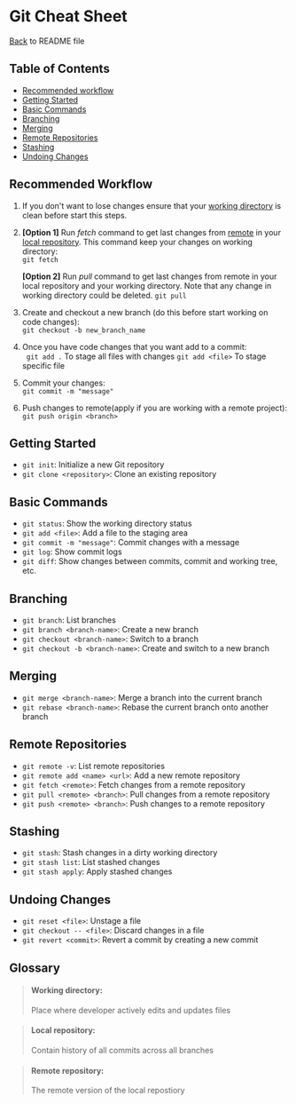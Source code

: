 # Git Cheat Sheet
[Back](README.md) to README file
## Table of Contents
- [Recommended workflow](#recommended-workflow)
- [Getting Started](#getting-started)
- [Basic Commands](#basic-commands)
- [Branching](#branching)
- [Merging](#merging)
- [Remote Repositories](#remote-repositories)
- [Stashing](#stashing)
- [Undoing Changes](#undoing-changes)

## Recommended Workflow

1. If you don't want to lose changes ensure that your [working directory](#working-directory) is clean before start this steps.

2. **[Option 1]** Run *fetch* command to get last changes from [remote](#remote-repository) in your [local repository](#local-repository). This command keep your changes on working directory:  
`git fetch`  

    **[Option 2]** Run *pull* command to get last changes from remote in your local repository and your working directory. Note that any change in working directory could be deleted.
    `git pull`

3. Create and checkout a new branch (do this before start working on code changes):  
` git checkout -b new_branch_name `

4. Once you have code changes that you want add to a commit:  
` git add .`  To stage all files with changes
` git add <file> `  To stage specific file

5. Commit your changes:  
`git commit -m "message"`

6. Push changes to remote(apply if you are working with a remote project):  
`git push origin <branch>`


## Getting Started
- `git init`: Initialize a new Git repository
- `git clone <repository>`: Clone an existing repository

## Basic Commands
- `git status`: Show the working directory status
- `git add <file>`: Add a file to the staging area
- `git commit -m "message"`: Commit changes with a message
- `git log`: Show commit logs
- `git diff`: Show changes between commits, commit and working tree, etc.

## Branching
- `git branch`: List branches
- `git branch <branch-name>`: Create a new branch
- `git checkout <branch-name>`: Switch to a branch
- `git checkout -b <branch-name>`: Create and switch to a new branch

## Merging
- `git merge <branch-name>`: Merge a branch into the current branch
- `git rebase <branch-name>`: Rebase the current branch onto another branch

## Remote Repositories
- `git remote -v`: List remote repositories
- `git remote add <name> <url>`: Add a new remote repository
- `git fetch <remote>`: Fetch changes from a remote repository
- `git pull <remote> <branch>`: Pull changes from a remote repository
- `git push <remote> <branch>`: Push changes to a remote repository

## Stashing
- `git stash`: Stash changes in a dirty working directory
- `git stash list`: List stashed changes
- `git stash apply`: Apply stashed changes

## Undoing Changes
- `git reset <file>`: Unstage a file
- `git checkout -- <file>`: Discard changes in a file
- `git revert <commit>`: Revert a commit by creating a new commit



## Glossary

>#### Working directory: 
>Place where developer actively edits and updates files

>#### Local repository:
>Contain history of all commits across all branches

>#### Remote repository:
>The remote version of the local repostiory